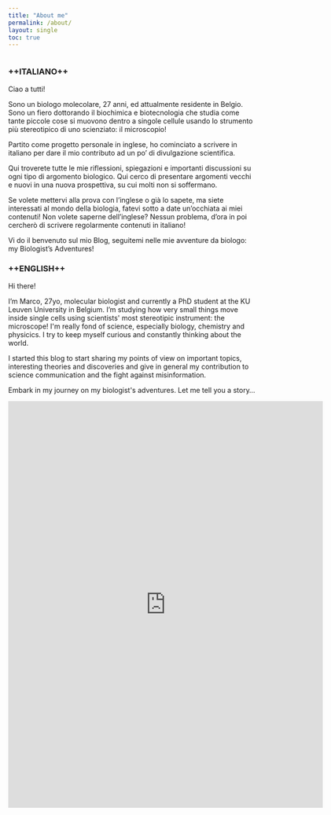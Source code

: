 ```yaml
---
title: "About me"   
permalink: /about/
layout: single
toc: true
---
```

<figure style="width: 500" class="align-center">
  <img src="{{ site.url }}{{ site.baseurl }}/assets/images/marco.jpg" alt="" />
</figure>

### ++ITALIANO++

Ciao a tutti!

Sono un biologo molecolare, 27 anni, ed attualmente residente in Belgio. Sono un fiero dottorando il biochimica e biotecnologia che studia come tante piccole cose si muovono dentro a singole cellule usando lo strumento più stereotipico di uno scienziato: il microscopio!

Partito come progetto personale in inglese, ho cominciato a scrivere in italiano per dare il mio contributo ad un po’ di divulgazione scientifica.

Qui troverete tutte le mie riflessioni, spiegazioni e importanti discussioni su ogni tipo di argomento biologico. Qui cerco di presentare argomenti vecchi e nuovi in una nuova prospettiva, su cui molti non si soffermano.

Se volete mettervi alla prova con l’inglese o già lo sapete, ma siete interessati al mondo della biologia, fatevi sotto a date un’occhiata ai miei contenuti! Non volete saperne dell’inglese? Nessun problema, d’ora in poi cercherò di scrivere regolarmente contenuti in italiano!

Vi do il benvenuto sul mio Blog, seguitemi nelle mie avventure da biologo: my Biologist’s Adventures!

### ++ENGLISH++

Hi there!

I’m Marco, 27yo, molecular biologist and currently a PhD student at the KU Leuven University in Belgium. I’m studying how very small things move inside single cells using scientists' most stereotipic instrument: the microscope! I'm really fond of science, especially biology, chemistry and physicics. I try to keep myself curious and constantly thinking about the world.

I started this blog to start sharing my points of view on important topics, interesting theories and discoveries and give in general my contribution to science communication and the fight against misinformation.

Embark in my journey on my biologist's adventures. Let me tell you a story…

<iframe src="https://docs.google.com/forms/d/e/1FAIpQLScM3zs3cUkfK1hXcGAGVvoKrm0ffA7kJyOk9NsmUmeBFTSAbg/viewform?embedded=true" width="640" height="828" frameborder="0" marginheight="0" marginwidth="0">Loading…</iframe>